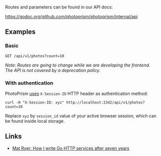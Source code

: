 Routes and parameters can be found in our API docs:
 
https://godoc.org/github.com/photoprism/photoprism/internal/api

## Examples

### Basic 
```
GET /api/v1/photos?count=10
```
_Note: Routes are going to change while we are developing the frontend. The API is not covered by a deprecation policy._

### With authentication

PhotoPrism [uses](https://github.com/photoprism/photoprism/blob/92df3aa/internal/api/session.go#L102) `X-Session-ID` HTTP header as authentication method:
```
curl -H "X-Session-ID: xyz" http://localhost:2342/api/v1/photos?count=10
```
Replace `xyz` by `session_id` value of your active browser session, which can be found inside local storage. 

## Links ##
- [Mat Ryer: How I write Go HTTP services after seven years](https://medium.com/statuscode/how-i-write-go-http-services-after-seven-years-37c208122831)
